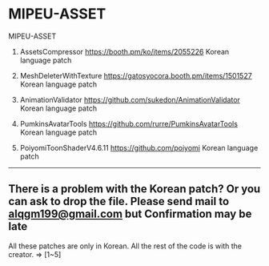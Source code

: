 # MIPEU-ASSET
MIPEU-ASSET

1. AssetsCompressor
https://booth.pm/ko/items/2055226
Korean language patch

2. MeshDeleterWithTexture
https://gatosyocora.booth.pm/items/1501527
Korean language patch

3. AnimationValidator
https://github.com/sukedon/AnimationValidator
Korean language patch

4. PumkinsAvatarTools
https://github.com/rurre/PumkinsAvatarTools
Korean language patch

5. PoiyomiToonShaderV4.6.11
https://github.com/poiyomi
Korean language patch

------------------------------------------
There is a problem with the Korean patch?
Or you can ask to drop the file.
Please send mail to alqgm199@gmail.com
but Confirmation may be late
------------------------------------------
All these patches are only in Korean.
All the rest of the code is with the creator. => [1~5]
